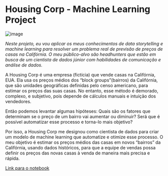 # Housing Corp - Machine Learning Project

![image](https://www.startgrants.com/wp-content/uploads/2015/08/Section-8-Housing-California-HUD.jpg)

_Neste projeto, eu vou aplicar os meus conhecimentos de data storytelling e machine learning para resolver um problema real de previsão de preços de casas na Califórnia. O meu público-alvo são headhunters que estão em busca de um cientista de dados júnior com habilidades de comunicação e análise de dados._

A Housing Corp é uma empresa (fictícia) que vende casas na Califórnia, EUA. Ela usa os preços médios dos “block groups”(bairros) da Califórnia, que são unidades geográficas definidas pelo censo americano, para estimar os preços das suas casas. No entanto, esse método é demorado, complexo, e subjetivo, pois depende de cálculos manuais e intuição dos vendedores.

Então podemos levantar algumas hipóteses: Quais são os fatores que determinam se o preço de um bairro vai aumentar ou diminuir? Será que é possível automatizar esse processo e torna-lo mais objetivo?

Por isso, a Housing Corp me designou como cientista de dados para criar um modelo de machine learning que automatize e otimize esse processo. O meu objetivo é estimar os preços médios das casas em novos “bairros” da Califórnia, usando dados históricos, para que a equipe de vendas possa definir os preços das novas casas à venda de maneira mais precisa e rápida.

[Link para o notebook](https://github.com/brenascimento/housing-predictions-ml-project/blob/main/housing_corp_ml_project.ipynb)
